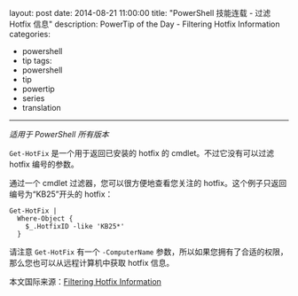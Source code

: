 layout: post
date: 2014-08-21 11:00:00
title: "PowerShell 技能连载 - 过滤 Hotfix 信息"
description: PowerTip of the Day - Filtering Hotfix Information
categories:
- powershell
- tip
tags:
- powershell
- tip
- powertip
- series
- translation
---
_适用于 PowerShell 所有版本_

`Get-HotFix` 是一个用于返回已安装的 hotfix 的 cmdlet。不过它没有可以过滤 hotfix 编号的参数。

通过一个 cmdlet 过滤器，您可以很方便地查看您关注的 hotfix。这个例子只返回编号为“KB25”开头的 hotfix：

    Get-HotFix |
      Where-Object { 
        $_.HotfixID -like 'KB25*'  
      }
    

请注意 `Get-HotFix` 有一个 `-ComputerName` 参数，所以如果您拥有了合适的权限，那么您也可以从远程计算机中获取 hotfix 信息。

<!--more-->
本文国际来源：[Filtering Hotfix Information](http://community.idera.com/powershell/powertips/b/tips/posts/filtering-hotfix-information)
